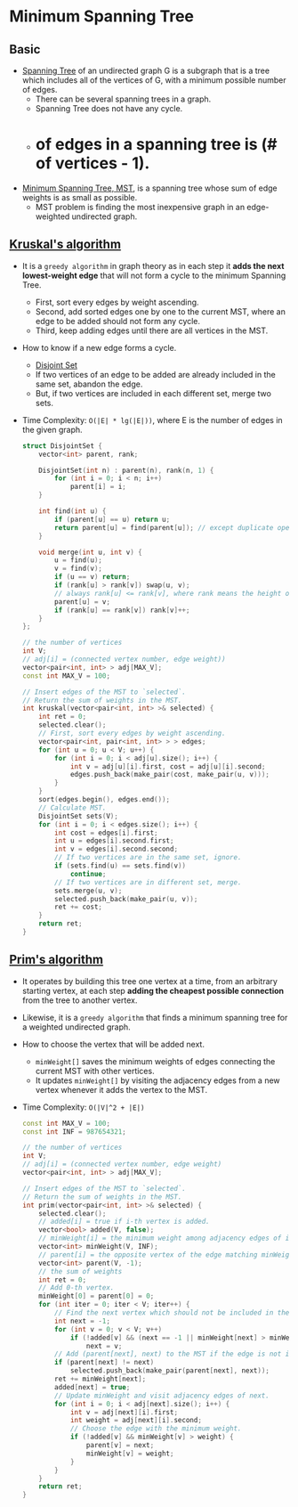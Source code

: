 # Minimum Spanning Tree

## Basic

- [Spanning Tree](https://en.wikipedia.org/wiki/Spanning_tree) of an undirected graph G is a subgraph that is a tree which includes all of the vertices of G, with a minimum possible number of edges.
    - There can be several spanning trees in a graph.
    - Spanning Tree does not have any cycle.
    - # of edges in a spanning tree is (# of vertices - 1).
- [Minimum Spanning Tree, MST](https://en.wikipedia.org/wiki/Minimum_spanning_tree), is a spanning tree whose sum of edge weights is as small as possible.
    - MST problem is finding the most inexpensive graph in an edge-weighted undirected graph.


## [Kruskal's algorithm](https://en.wikipedia.org/wiki/Kruskal%27s_algorithm)

- It is a `greedy algorithm` in graph theory as in each step it **adds the next lowest-weight edge** that will not form a cycle to the minimum Spanning Tree.
    - First, sort every edges by weight ascending.
    - Second, add sorted edges one by one to the current MST, where an edge to be added should not form any cycle.
    - Third, keep adding edges until there are all vertices in the MST. 
- How to know if a new edge forms a cycle.
    - [Disjoint Set](https://en.wikipedia.org/wiki/Disjoint-set_data_structure)
    - If two vertices of an edge to be added are already included in the same set, abandon the edge.
    - But, if two vertices are included in each different set, merge two sets.
- Time Complexity: `O(|E| * lg(|E|))`, where E is the number of edges in the given graph.

    ``` c++
    struct DisjointSet {
        vector<int> parent, rank;

        DisjointSet(int n) : parent(n), rank(n, 1) {
            for (int i = 0; i < n; i++)
                parent[i] = i;
        }

        int find(int u) {
            if (parent[u] == u) return u;
            return parent[u] = find(parent[u]); // except duplicate operation
        }

        void merge(int u, int v) {
            u = find(u);
            v = find(v);
            if (u == v) return;
            if (rank[u] > rank[v]) swap(u, v);
            // always rank[u] <= rank[v], where rank means the height of each tree.
            parent[u] = v;
            if (rank[u] == rank[v]) rank[v]++;
        }
    };

    // the number of vertices
    int V;
    // adj[i] = (connected vertex number, edge weight))
    vector<pair<int, int> > adj[MAX_V];
    const int MAX_V = 100;

    // Insert edges of the MST to `selected`.
    // Return the sum of weights in the MST.
    int kruskal(vector<pair<int, int> >& selected) {
        int ret = 0;
        selected.clear();
        // First, sort every edges by weight ascending.
        vector<pair<int, pair<int, int> > > edges;
        for (int u = 0; u < V; u++) {
            for (int i = 0; i < adj[u].size(); i++) {
                int v = adj[u][i].first, cost = adj[u][i].second;
                edges.push_back(make_pair(cost, make_pair(u, v)));
            }
        }
        sort(edges.begin(), edges.end());
        // Calculate MST.
        DisjointSet sets(V);
        for (int i = 0; i < edges.size(); i++) {
            int cost = edges[i].first;
            int u = edges[i].second.first;
            int v = edges[i].second.second;
            // If two vertices are in the same set, ignore.
            if (sets.find(u) == sets.find(v))
                continue;
            // If two vertices are in different set, merge.
            sets.merge(u, v);
            selected.push_back(make_pair(u, v));
            ret += cost;
        }
        return ret;
    }
    ```

## [Prim's algorithm](https://en.wikipedia.org/wiki/Prim%27s_algorithm)

- It operates by building this tree one vertex at a time, from an arbitrary starting vertex, at each step **adding the cheapest possible connection** from the tree to another vertex. 
- Likewise, it is a `greedy algorithm` that finds a minimum spanning tree for a weighted undirected graph.
- How to choose the vertex that will be added next.
    - `minWeight[]` saves the minimum weights of edges connecting the current MST with other vertices.
    - It updates `minWeight[]` by visiting the adjacency edges from a new vertex whenever it adds the vertex to the MST.
- Time Complexity: `O(|V|^2 + |E|)`

    ``` c++
    const int MAX_V = 100;
    const int INF = 987654321;
    
    // the number of vertices
    int V;
    // adj[i] = (connected vertex number, edge weight)
    vector<pair<int, int> > adj[MAX_V];

    // Insert edges of the MST to `selected`.
    // Return the sum of weights in the MST.
    int prim(vector<pair<int, int> >& selected) {
        selected.clear();
        // added[i] = true if i-th vertex is added.
        vector<bool> added(V, false);
        // minWeight[i] = the minimum weight among adjacency edges of i-th vertex.
        vector<int> minWeight(V, INF);
        // parent[i] = the opposite vertex of the edge matching minWeight[i].
        vector<int> parent(V, -1);
        // the sum of weights
        int ret = 0;
        // Add 0-th vertex.
        minWeight[0] = parent[0] = 0;
        for (int iter = 0; iter < V; iter++) {
            // Find the next vertex which should not be included in the current MST.
            int next = -1;
            for (int v = 0; v < V; v++)
                if (!added[v] && (next == -1 || minWeight[next] > minWeight[v]))
                    next = v;
            // Add (parent[next], next) to the MST if the edge is not included.
            if (parent[next] != next)
                selected.push_back(make_pair(parent[next], next));
            ret += minWeight[next];
            added[next] = true;
            // Update minWeight and visit adjacency edges of next.
            for (int i = 0; i < adj[next].size(); i++) {
                int v = adj[next][i].first;
                int weight = adj[next][i].second;
                // Choose the edge with the minimum weight.
                if (!added[v] && minWeight[v] > weight) {
                    parent[v] = next;
                    minWeight[v] = weight;
                }
            }
        }
        return ret;
    }
    ```

